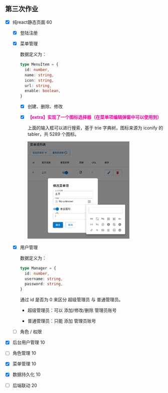 ## 第三次作业

- [x] 纯react静态页面 60

    - [x] 登陆注册

    - [x] 菜单管理

        数据定义为：

        ```ts
        type MenuItem = {
          id: number,
          name: string,
          icon: string,
          url: string,
          enable: boolean,
        }
        ```

        - [x] 创建、删除、修改
        - [x] **<font color="fuchisa">【extra】实现了一个图标选择器（在菜单项编辑弹窗中可以使用到）</font>**

            上面的输入框可以进行搜索，基于 trie 字典树，图标来源为 iconify 的 tabler，共 5289 个图标。

            <img src="./assets/image-20240601112737209.png" alt="image-20240601112737209" style="zoom:50%;" />

    - [x] 用户管理

        数据定义为：

        ```ts
        type Manager = {
          id: number,
          username: string,
          password: string,
        }
        ```

        通过 id 是否为 0 来区分 超级管理员 与 普通管理员。

        - 超级管理员：可以 添加/修改/删除 管理员账号

        - 普通管理员：只能 添加 管理员账号

    - [ ] 角色 / 权限

- [x] 后台用户管理 10

- [ ] 角色管理 10

- [x] 菜单管理 10

- [x] 数据持久化 10

- [ ] 后端联动 20